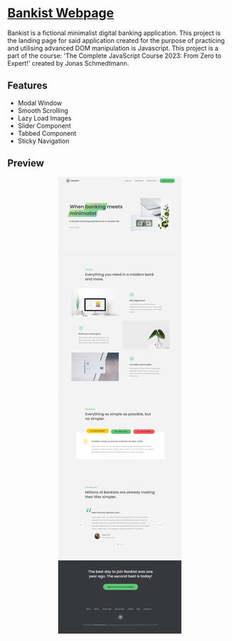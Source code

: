 # [Bankist Webpage](https://a-knight.github.io/Bankist-Website)
Bankist is a fictional minimalist digital banking application. This project is the landing page for said application created for the purpose of practicing and utilising advanced DOM manipulation is Javascript.
This project is a part of the course: 'The Complete JavaScript Course 2023: From Zero to Expert!' created by Jonas Schmedtmann.


## Features

- Modal Window
- Smooth Scrolling
- Lazy Load Images
- Slider Component
- Tabbed Component
- Sticky Navigation


## Preview
<div align="center"> 
<img src="img/Bankist-Website%20ss.png">
</div>
